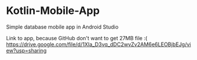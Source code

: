 # Kotlin-Mobile-App
Simple database mobile app in Android Studio

Link to app, because GitHub don't want to get 27MB file :(
https://drive.google.com/file/d/1XIa_D3vq_dDC2wvZv2AM6e6LEOBjbEJg/view?usp=sharing
